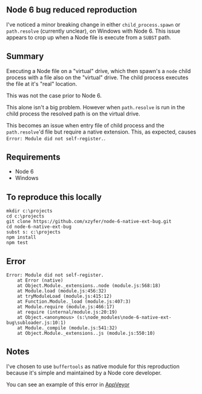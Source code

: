 ## Node 6 bug reduced reproduction

I've noticed a minor breaking change in either `child_process.spawn` or `path.resolve` (currently unclear), on Windows with Node 6. This issue appears to crop up when a Node file is execute from a `SUBST` path.

## Summary

Executing a Node file on a "virtual" drive, which then spawn's a `node` child process with a file also on the "virtual" drive. The child process executes the file at it's "real" location.

This was not the case prior to Node 6.

This alone isn't a big problem. However when `path.resolve` is run in the child process the resolved path is on the virtual drive.

This becomes an issue when entry file of child process and the `path.resolve`'d file but require a native extension. This, as expected, causes `Error: Module did not self-register.`.

## Requirements

- Node 6
- Windows

## To reproduce this locally

```
mkdir c:\projects
cd c:\projects
git clone https://github.com/xzyfer/node-6-native-ext-bug.git
cd node-6-native-ext-bug
subst s: c:\projects
npm install
npm test
```

## Error

```
Error: Module did not self-register.
    at Error (native)
    at Object.Module._extensions..node (module.js:568:18)
    at Module.load (module.js:456:32)
    at tryModuleLoad (module.js:415:12)
    at Function.Module._load (module.js:407:3)
    at Module.require (module.js:466:17)
    at require (internal/module.js:20:19)
    at Object.<anonymous> (s:\node_modules\node-6-native-ext-bug\subloader.js:10:1)
    at Module._compile (module.js:541:32)
    at Object.Module._extensions..js (module.js:550:10)
```

## Notes

I've chosen to use `buffertools` as native module for this reproduction because it's simple and maintained by a Node core developer.

You can see an example of this error in [AppVeyor](https://ci.appveyor.com/project/xzyfer/node-6-native-ext-bug/build/job/g22imklu03vipomt)